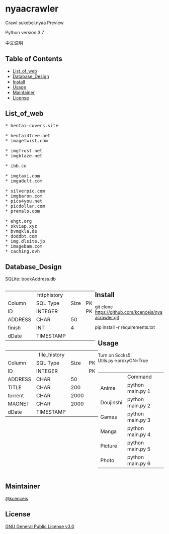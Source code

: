 # nyaacrawler

Crawl sukebei.nyaa Preview

Python version:3.7

[中文说明](README_zh.md)

## Table of Contents

- [List_of_web](#list_of_web)
- [Database_Design](#database_design)
- [Install](#install)
- [Usage](#usage)
- [Maintainer](#maintainer)
- [License](#license)


## List_of_web
<pre>
* hentai-covers.site

* hentai4free.net
* imagetwist.com

* imgfrost.net
* imgblaze.net

* ibb.co

* imgtaxi.com
* imgadult.com

* silverpic.com
* imgbaron.com
* pics4you.net
* picdollar.com
* premalo.com

* ehgt.org
* skviap.xyz
* bvmqkla.de
* doddbt.com
* img.dlsite.jp
* imagebam.com
* caching.ovh
</pre>

## Database_Design
SQLite: bookAddress.db

<div style=" display:table-cell; float:left;">
    <table>
        <tr>
            <td colspan="4" align="center">httphistory</td>
        </tr>
        <tr>
            <td>Column</td>
            <td>SQL Type</td>
            <td>Size</td>
            <td>PK</td>
        </tr>
        <tr>
            <td>ID</td>
            <td>INTEGER</td>
            <td></td>
            <td>PK</td>
        </tr>
        <tr>
            <td>ADDRESS</td>
            <td>CHAR</td>
            <td>50</td>
            <td></td>
        </tr>
        <tr>
            <td>finish</td>
            <td>INT</td>
            <td>4</td>
            <td></td>
        </tr>
        <tr>
            <td>dDate</td>
            <td>TIMESTAMP</td>
            <td></td>
            <td></td>
        </tr>
    </table>
</div>

<div style="  display:table-cell;float:left;">
    <table>
        <tr>
            <td colspan="4" align="center">file_history</td>
        </tr>
        <tr>
            <td>Column</td>
            <td>SQL Type</td>
            <td>Size</td>
            <td>PK</td>
        </tr>
        <tr>
            <td>ID</td>
            <td>INTEGER</td>
            <td></td>
            <td>PK</td>
        </tr>
        <tr>
            <td>ADDRESS</td>
            <td>CHAR</td>
            <td>50</td>
            <td></td>
        </tr>
        <tr>
            <td>TITLE</td>
            <td>CHAR</td>
            <td>200</td>
            <td></td>
        </tr>
        <tr>
            <td>torrent</td>
            <td>CHAR</td>
            <td>2000</td>
            <td></td>
        </tr>
        <tr>
            <td>MAGNET</td>
            <td>CHAR</td>
            <td>2000</td>
            <td></td>
        </tr>
        <tr>
            <td>dDate</td>
            <td>TIMESTAMP</td>
            <td></td>
            <td></td>
        </tr>
    </table>
</div>

## Install

git clone https://github.com/kcenceis/nyaacrawler.git

pip install -r requirements.txt

## Usage

Turn on Socks5: Utils.py→proxyON=True

<div style="  display:table-cell; ">
<table>
  <tr>
       <td></td>
       <td>Command</td>
  </tr>
  <tr>
       <td>Anime</td>
       <td>python main.py 1</td>
  </tr>
  <tr>
       <td>Doujinshi</td>
       <td>python main.py 2</td>
  </tr>
  <tr>
       <td>Games</td>
       <td>python main.py 3</td>
  </tr>
  <tr>
       <td>Manga</td>
       <td>python main.py 4</td>
  </tr>
  <tr>
       <td>Picture</td>
       <td>python main.py 5</td>
  </tr>
  <tr>
       <td>Photo</td>
       <td>python main.py 6</td>
  </tr>
</table>
</div>

## Maintainer

[@kcenceis](https://github.com/kcenceis)

## License

[GNU General Public License v3.0](LICENSE)
